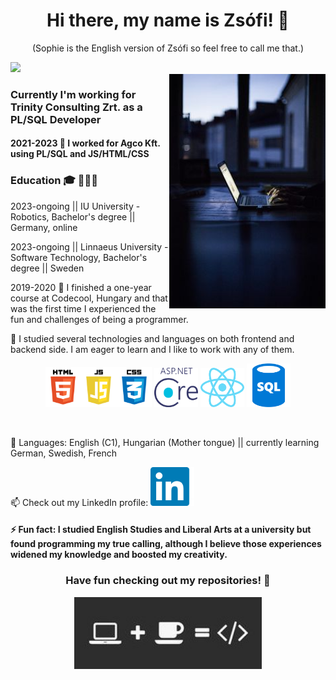 
<h1 align="center"> Hi there, my name is Zsófi! 👋</h1>
<p align="center">(Sophie is the English version of Zsófi so feel free to call me that.)</p>
<img src="https://visitor-badge.laobi.icu/badge?page_id=SophieH07.SophieH07" />
<br/>
<img width="250" align="right" src="./images/code.jpg">
<div>
  <h3>Currently I'm working for Trinity Consulting Zrt. as a PL/SQL Developer</h3>
  <h4>2021-2023 🌱 I worked for Agco Kft. using PL/SQL and JS/HTML/CSS</h4>
<div/>
  <div>
    <h3>Education 🎓 👩🏻‍💻</h3>
    <p>2023-ongoing || IU University - Robotics, Bachelor's degree || Germany, online</p>
    <p>2023-ongoing || Linnaeus University - Software Technology, Bachelor's degree || Sweden</p>
    <p>2019-2020 🌱 I finished a one-year course at Codecool, Hungary and that was the first time I experienced the fun and challenges of being a programmer.</p>
    <p> 🌱 I studied several technologies and languages on both frontend and backend side. I am eager to learn and I like to work with any of them.</p>
    <p align="center">
    <img width="170" src="./images/languages/htmljscss.png">
    <img width="70" src="./images/languages/netcore.png">
    <img width="70" src="./images/languages/react.png">
    <img width="70" src="./images/languages/sql.png">
    </p>
  </div>
<br/>
<p>🌻 Languages: English (C1), Hungarian (Mother tongue) || currently learning German, Swedish, French </p>
<p>📫 Check out my LinkedIn profile:  <a href="https://www.linkedin.com/in/zsofiaszaniszlo/"><img width='70' src="./images/linkedin.png"></a></p>
<h4>⚡ Fun fact: I studied English Studies and Liberal Arts at a university but found programming my true calling, although I believe those experiences widened my knowledge and boosted my creativity.</h4>

<h3 align="center">Have fun checking out my repositories! 👋 </h3>
<p align="center">
  <img width="300" src="./images/coffee.jpg">
</p>
